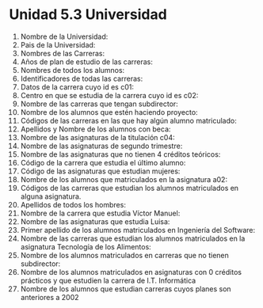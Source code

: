 # Unidad 5.3 Universidad

1. Nombre de la Universidad:
2. Pais de la Universidad:
3. Nombres de las Carreras:
4. Años de plan de estudio de las carreras:
5. Nombres de todos los alumnos:
6. Identificadores de todas las carreras:
7. Datos de la carrera cuyo id es c01:
8. Centro en que se estudia de la carrera cuyo id es c02:
9. Nombre de las carreras que tengan subdirector:
10. Nombre de los alumnos que estén haciendo proyecto:
11. Códigos de las carreras en las que hay algún alumno matriculado:
12. Apellidos y Nombre de los alumnos con beca:
13. Nombre de las asignaturas de la titulación c04:
14. Nombre de las asignaturas de segundo trimestre:
15. Nombre de las asignaturas que no tienen 4 créditos teóricos:
16. Código de la carrera que estudia el último alumno:
17. Código de las asignaturas que estudian mujeres:
18. Nombre de los alumnos que matriculados en la asignatura a02:
19. Códigos de las carreras que estudian los alumnos matriculados en alguna asignatura.
20. Apellidos de todos los hombres:
21. Nombre de la carrera que estudia Víctor Manuel:
22. Nombre de las asignaturas que estudia Luisa:
23. Primer apellido de los alumnos matriculados en Ingeniería del Software:
24. Nombre de las carreras que estudian los alumnos matriculados en la asignatura Tecnología de los Alimentos:
25. Nombre de los alumnos matriculados en carreras que no tienen subdirector:
26. Nombre de los alumnos matriculados en asignaturas con 0 créditos prácticos y que estudien la carrera de I.T. Informática
27. Nombre de los alumnos que estudian carreras cuyos planes son anteriores a 2002
